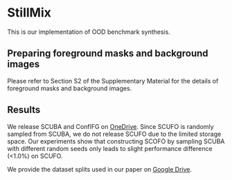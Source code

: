 # StillMix
This is our implementation of OOD benchmark synthesis. 


## Preparing foreground masks and background images
Please refer to Section S2 of the Supplementary Material for the details of foreground masks and background images.



## Results
We release SCUBA and ConflFG on [OneDrive](https://onedrive.live.com/?authkey=%21AH8Ach9qjnQQh4Q&id=C88D845F827102A9%21111362&cid=C88D845F827102A9). Since SCUFO is randomly sampled from SCUBA, we do not release SCUFO due to the limited storage space. Our experiments show that constructing SCOFO by sampling SCUBA with different random seeds only leads to slight performance difference (<1.0%) on SCUFO.

We provide the dataset splits used in our paper on [Google Drive](https://drive.google.com/drive/folders/1H2_rfwImw6HtUd2PfiASInAy9WylnkSQ?usp=drive_link).
